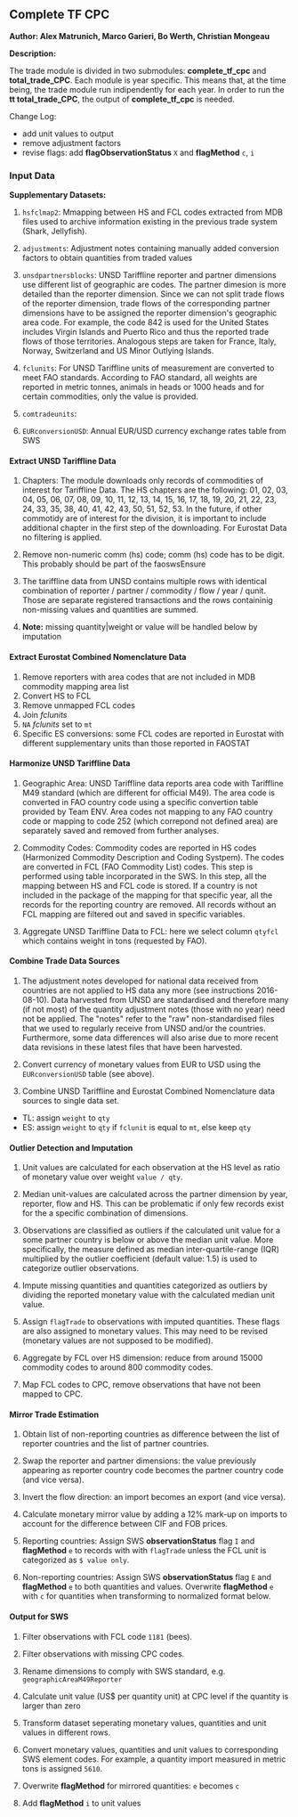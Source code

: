 ## Complete TF CPC

**Author: Alex Matrunich, Marco Garieri, Bo Werth, Christian Mongeau**

**Description:**

The trade module is divided in two submodules: **complete\_tf\_cpc** and
**total\_trade\_CPC**. Each module is year specific. This means that, at the
time being, the trade module run indipendently for each year. In order to
run the **tt total\_trade\_CPC**, the output of **complete\_tf\_cpc** is
needed.

Change Log:

- add unit values to output
- remove adjustment factors
- revise flags: add **flagObservationStatus** `X` and **flagMethod** `c`, `i`






### Input Data

**Supplementary Datasets:**

1. `hsfclmap2`: Mmapping between HS and FCL codes extracted from MDB files
used to archive information existing in the previous trade system (Shark,
Jellyfish).

2. `adjustments`: Adjustment notes containing manually added conversion
factors to obtain quantities from traded values

3. `unsdpartnersblocks`: UNSD Tariffline reporter and partner dimensions use
different list of geographic are codes. The partner dimesion is more
detailed than the reporter dimension. Since we can not split trade flows of
the reporter dimension, trade flows of the corresponding partner dimensions
have to be assigned the reporter dimension's geographic area code. For
example, the code 842 is used for the United States includes Virgin Islands
and Puerto Rico and thus the reported trade flows of those territories.
Analogous steps are taken for France, Italy, Norway, Switzerland and US
Minor Outlying Islands.

4. `fclunits`: For UNSD Tariffline units of measurement are converted to
meet FAO standards. According to FAO standard, all weights are reported in
metric tonnes, animals in heads or 1000 heads and for certain commodities,
only the value is provided.

5. `comtradeunits`:

6. `EURconversionUSD`: Annual EUR/USD currency exchange rates table from SWS




#### Extract UNSD Tariffline Data

1. Chapters: The module downloads only records of commodities of interest for Tariffline
Data. The HS chapters are the following: 01, 02, 03, 04, 05, 06, 07, 08, 09,
10, 11, 12, 13, 14, 15, 16, 17, 18, 19, 20, 21, 22, 23, 24, 33, 35, 38, 40,
41, 42, 43, 50, 51, 52, 53. In the future, if other commotidy are of
interest for the division, it is important to include additional chapter in
the first step of the downloading. For Eurostat Data no filtering is
applied.



2. Remove non-numeric comm (hs) code; comm (hs) code has to be digit.
This probably should be part of the faoswsEnsure



3. The tariffline data from UNSD contains multiple rows with identical
combination of reporter / partner / commodity / flow / year / qunit. Those
are separate registered transactions and the rows containinig non-missing
values and quantities are summed.

4. **Note:** missing quantity|weight or value will be handled below by imputation



#### Extract Eurostat Combined Nomenclature Data

1. Remove reporters with area codes that are not included in MDB commodity
mapping area list
2. Convert HS to FCL
3. Remove unmapped FCL codes
4. Join *fclunits*
5. `NA` *fclunits* set to `mt`
6. Specific ES conversions: some FCL codes are reported in Eurostat
with different supplementary units than those reported in FAOSTAT





#### Harmonize UNSD Tariffline Data

1. Geographic Area: UNSD Tariffline data reports area code with Tariffline M49 standard
(which are different for official M49). The area code is converted in FAO
country code using a specific convertion table provided by Team ENV. Area
codes not mapping to any FAO country code or mapping to code 252 (which
correpond not defined area) are separately saved and removed from further
analyses.

2. Commodity Codes: Commodity codes are reported in HS
codes (Harmonized Commodity Description and Coding Systpem). The codes
are converted in FCL (FAO Commodity List) codes. This step is performed
using table incorporated in the SWS. In this step, all the mapping between
HS and FCL code is stored. If a country is not included in the package of
the mapping for that specific year, all the records for the reporting
country are removed. All records without an FCL mapping are filtered out and
saved in specific variables.








3. Aggregate UNSD Tariffline Data to FCL: here we select column `qtyfcl`
which contains weight in tons (requested by FAO).



#### Combine Trade Data Sources

1. The adjustment notes developed for national data received from countries
are not applied to HS data any more (see instructions 2016-08-10). Data
harvested from UNSD are standardised and therefore many (if not most) of the
quantity adjustment notes (those with no year) need not be applied. The
"notes" refer to the "raw" non-standardised files that we used to regularly
receive from UNSD and/or the countries. Furthermore, some data differences
will also arise due to more recent data revisions in these latest files that
have been harvested.



2. Convert currency of monetary values from EUR to USD using the
`EURconversionUSD` table (see above).



3. Combine UNSD Tariffline and Eurostat Combined Nomenclature data sources
 to single data set.
 - TL: assign `weight` to `qty`
 - ES: assign `weight` to `qty` if `fclunit` is equal to `mt`, else keep `qty`



#### Outlier Detection and Imputation
1. Unit values are calculated for each observation at the HS level as ratio
of monetary value over weight `value / qty`.

2. Median unit-values are calculated across the partner dimension by year,
reporter, flow and HS. This can be problematic if only few records exist for
the a specific combination of dimensions.



3. Observations are classified as outliers if the calculated unit value for
a some partner country is below or above the median unit value. More
specifically, the measure defined as median inter-quartile-range (IQR)
multiplied by the outlier coefficient (default value: 1.5) is used to
categorize outlier observations.



4. Impute missing quantities and quantities categorized as outliers by
dividing the reported monetary value with the calculated median unit value.

5. Assign `flagTrade` to observations with imputed quantities. These flags
are also assigned to monetary values. This may need to be revised (monetary
values are not supposed to be modified).

6. Aggregate by FCL over HS dimension: reduce from around 15000 commodity
codes to around 800 commodity codes.

7. Map FCL codes to CPC, remove observations that have not been mapped to
CPC.



#### Mirror Trade Estimation

1. Obtain list of non-reporting countries as difference between the list of
reporter countries and the list of partner countries.

2. Swap the reporter and partner dimensions: the value previously appearing
as reporter country code becomes the partner country code (and vice versa).

3. Invert the flow direction: an import becomes an export (and vice versa).

4. Calculate monetary mirror value by adding a 12% mark-up on imports to
account for the difference between CIF and FOB prices.



5. Reporting countries: Assign SWS **observationStatus** flag `I` and
**flagMethod** `e` to records with with `flagTrade` unless the FCL unit is
categorized as `$ value only`.

6. Non-reporting countries: Assign SWS **observationStatus** flag `E` and
**flagMethod** `e` to both quantities and values. Overwrite **flagMethod**
`e` with `c` for quantities when transforming to normalized format below.



#### Output for SWS

1. Filter observations with FCL code `1181` (bees).

2. Filter observations with missing CPC codes.

3. Rename dimensions to comply with SWS standard, e.g. `geographicAreaM49Reporter`

4. Calculate unit value (US$ per quantity unit) at CPC level if the quantity is larger than zero



4. Transform dataset seperating monetary values, quantities and unit values
in different rows.

5. Convert monetary values, quantities and unit values to corresponding SWS
element codes. For example, a quantity import measured in metric tons is
assigned `5610`.



6. Overwrite **flagMethod** for mirrored quantities: `e` becomes `c`



7. Add **flagMethod** `i` to unit values



